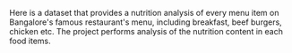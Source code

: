 Here is a dataset that provides a nutrition analysis of every menu item on  Bangalore's famous restaurant's menu, including breakfast, beef burgers, chicken etc. The project performs analysis of the nutrition content in each food items.
